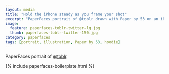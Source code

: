 ```yaml
---
layout: media
title: "Hold the iPhone steady as you frame your shot"
excerpt: "PaperFaces portrait of @toblr drawn with Paper by 53 on an iPad."
image: 
  feature: paperfaces-toblr-twitter-lg.jpg
  thumb: paperfaces-toblr-twitter-150.jpg
category: paperfaces
tags: [portrait, illustration, Paper by 53, hoodie]
---
```


PaperFaces portrait of [@toblr](http://twitter.com/toblr).

{% include paperfaces-boilerplate.html %}